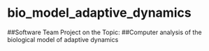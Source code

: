 # bio_model_adaptive_dynamics

##Software Team Project on the Topic:
##Computer analysis of the biological model of adaptive dynamics
